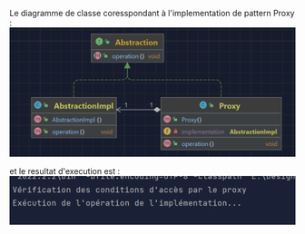 Le diagramme de classe coresspondant à l'implementation de pattern Proxy :
<br/>
![Alt text](image.png)

et le resultat d'execution est : <br/>
![Alt text](image-1.png)